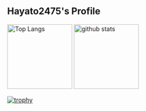 ## Hayato2475's Profile

<p align="left"> 
  <img alt="Top Langs" height="150px" src="https://github-readme-stats.vercel.app/api/top-langs/?username=hayato2475&layout=compact&count_private=true&show_icons=true&theme=merko" />
  <img alt="github stats" height="150px" src="https://github-readme-stats.vercel.app/api?username=hayato2475&count_private=true&show_icons=true&show_icons=true&theme=merko" />
</p>

[![trophy](https://github-profile-trophy.vercel.app/?username=hayato2475&theme=alduin&column=8)](https://github.com/ryo-ma/github-profile-trophy)
